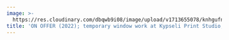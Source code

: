 ```yaml
---
image: >-
  https://res.cloudinary.com/dbqwb9i08/image/upload/v1713655078/knhgufnmmp69xv0gshku.jpg
title: 'ON OFFER (2022); temporary window work at Kypseli Print Studio, Athens'
---
```


